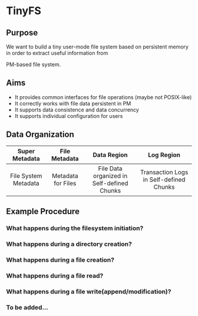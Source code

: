 # TinyFS

## Purpose

We want to build a tiny user-mode file system based on persistent memory in order to extract useful information from

PM-based file system.

## Aims

- It provides common interfaces for file operations (maybe not POSIX-like)
- It correctly works with file data persistent in PM
- It supports data consistence and data concurrency
- It supports individual configuration for users

## Data Organization

|  Super Metadata | File Metadata |  Data Region | Log Region |
| :-: | :-: | :-: | :-: |
| File System Metadata | Metadata for Files | File Data organized in Self-defined Chunks | Transaction Logs in Self-defined Chunks |

## Example Procedure

### What happens during the filesystem initiation?

### What happens during a directory creation?

### What happens during a file creation?

### What happens during a file read?

### What happens during a file write(append/modification)?

### To be added...

